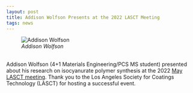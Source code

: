 ```yaml
---
layout: post
title: Addison Wolfson Presents at the 2022 LASCT Meeting
tags: news
---
```


<figure>
  <img src="https://lesliehamachi.github.io/images/Addison_Wolfson.png" alt="Addison Wolfson" title="Addison Wolfson">
  <figcaption><em>Addison Wolfson</em></figcaption>
</figure>  
<br>
Addison Wolfson (4+1 Materials Engineering/PCS MS student) presented about his research on isocyanurate polymer synthesis at the 2022 <a href="https://lasct.org/wp-content/uploads/2022/05/LASCT_May_Bulletin_2022.pdf">May LASCT meeting</a>. Thank you to the Los Angeles Society for Coatings Technology (LASCT) for hosting a successful event.
